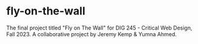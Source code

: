 # fly-on-the-wall
The final project titled "Fly on The Wall" for DIG 245 - Critical Web Design, Fall 2023. A collaborative project by Jeremy Kemp &amp; Yumna Ahmed.
